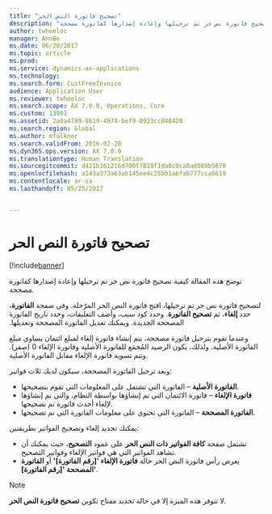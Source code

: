 ```yaml
---
title: "تصحيح فاتورة النص الحر"
description: "توضح هذه المقالة كيفية تصحيح فاتورة نص حر تم ترحيلها وإعادة إصدارها كفاتورة مصححة."
author: twheeloc
manager: AnnBe
ms.date: 06/20/2017
ms.topic: article
ms.prod: 
ms.service: dynamics-ax-applications
ms.technology: 
ms.search.form: CustFreeInvoice
audience: Application User
ms.reviewer: twheeloc
ms.search.scope: AX 7.0.0, Operations, Core
ms.custom: 13991
ms.assetid: 2a0a4789-8619-4974-bef9-0923cc848420
ms.search.region: Global
ms.author: mfalkner
ms.search.validFrom: 2016-02-28
ms.dyn365.ops.version: AX 7.0.0
ms.translationtype: Human Translation
ms.sourcegitcommit: d421b161216d700f7819f1da8c0ca8ad089b5670
ms.openlocfilehash: a143a373a63ab145ee4c25bb1abfab777cca6619
ms.contentlocale: ar-sa
ms.lasthandoff: 05/25/2017


---
```


# <a name="correct-a-free-text-invoice"></a>تصحيح فاتورة النص الحر

[!include[banner](../includes/banner.md)]


توضح هذه المقالة كيفية تصحيح فاتورة نص حر تم ترحيلها وإعادة إصدارها كفاتورة مصححة.

‏‫لتصحيح فاتورة نص حر تم ترحيلها، افتح فاتورة النص الحر المرّحلة. وفي صفحة **الفاتورة**، حدد **إلغاء**، ثم **‬‏‫تصحيح الفاتورة**. وحدد كود سبب، وأضف التعليقات، وحدد تاريخ الفاتورة المصححة الجديدة. ويمكنك تعديل الفاتورة المصححة وتعديلها. 

وعندما تقوم بترحيل فاتورة مصححة، يتم إنشاء فاتورة إلغاء لمبلغ ائتمان يساوي مبلغ الفاتورة الأصلية. ولذلك، يكون الرصيد المُجمَع للفاتورة الأصلية وفاتورة الإلغاء 0 (صفر). وتتم تسوية فاتورة الإلغاء مقابل الفاتورة الأصلية. 

وبعد ترحيل الفاتورة المصححة، سيكون لديك ثلاث فواتير:

-   **الفاتورة الأصلية** – الفاتورة التي تشتمل على المعلومات التي تقوم بتصحيحها.
-   **فاتورة الإلغاء** – فاتورة الائتمان التي تم إنشاؤها بواسطة النظام، والتي تم إنشاؤها لإلغاء أحدث فاتورة تم تصحيحها.
-   **الفاتورة المصححة** – الفاتورة التي تحتوي على معلومات الفاتورة التي تم تصحيحها.

يمكنك تحديد إلغاء وتصحيح الفواتير بطريقتين:

-   تشتمل صفحة **كافة الفواتير ذات النص الحر** على عمود **التصحيح**، حيث يمكنك أن تشاهد الفواتير التي هي فواتير الإلغاء وفواتير التصحيح.
-   يعرض رأس فاتورة النص الحر حالة **فاتورة الإلغاء '\[رقم الفاتورة\]'** أو **الفاتورة المصححة '\[رقم الفاتورة\]'**.

> [!NOTE]
> لا تتوفر هذه الميزة إلا في حالة تحديد مفتاح تكوين **تصحيح فاتورة النص الحر**.




